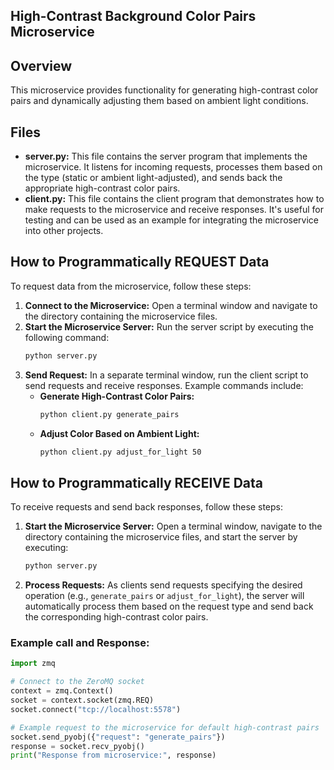 ## High-Contrast Background Color Pairs Microservice 

## Overview 
This microservice provides functionality for generating high-contrast color pairs and dynamically adjusting them based on ambient light conditions. 

## Files
- **server.py:** This file contains the server program that implements the microservice. It listens for incoming requests, processes them based on the type (static or ambient light-adjusted), and sends back the appropriate high-contrast color pairs.
- **client.py:** This file contains the client program that demonstrates how to make requests to the microservice and receive responses. It's useful for testing and can be used as an example for integrating the microservice into other projects.


## How to Programmatically REQUEST Data
To request data from the microservice, follow these steps:

1. **Connect to the Microservice:** Open a terminal window and navigate to the directory containing the microservice files.
2. **Start the Microservice Server:** Run the server script by executing the following command:
   ```bash
   python server.py
   ```
3. **Send Request:** In a separate terminal window, run the client script to send requests and receive responses. Example commands include:
   - **Generate High-Contrast Color Pairs:**
     ```bash
     python client.py generate_pairs
     ```
   - **Adjust Color Based on Ambient Light:**
     ```bash
     python client.py adjust_for_light 50
     ```

## How to Programmatically RECEIVE Data
To receive requests and send back responses, follow these steps:

1. **Start the Microservice Server:** Open a terminal window, navigate to the directory containing the microservice files, and start the server by executing:
   ```bash
   python server.py
   ```
2. **Process Requests:** As clients send requests specifying the desired operation (e.g., `generate_pairs` or `adjust_for_light`), the server will automatically process them based on the request type and send back the corresponding high-contrast color pairs.

### Example call and Response:
```python
import zmq

# Connect to the ZeroMQ socket
context = zmq.Context()
socket = context.socket(zmq.REQ)
socket.connect("tcp://localhost:5578")

# Example request to the microservice for default high-contrast pairs
socket.send_pyobj({"request": "generate_pairs"})
response = socket.recv_pyobj()
print("Response from microservice:", response)
```
